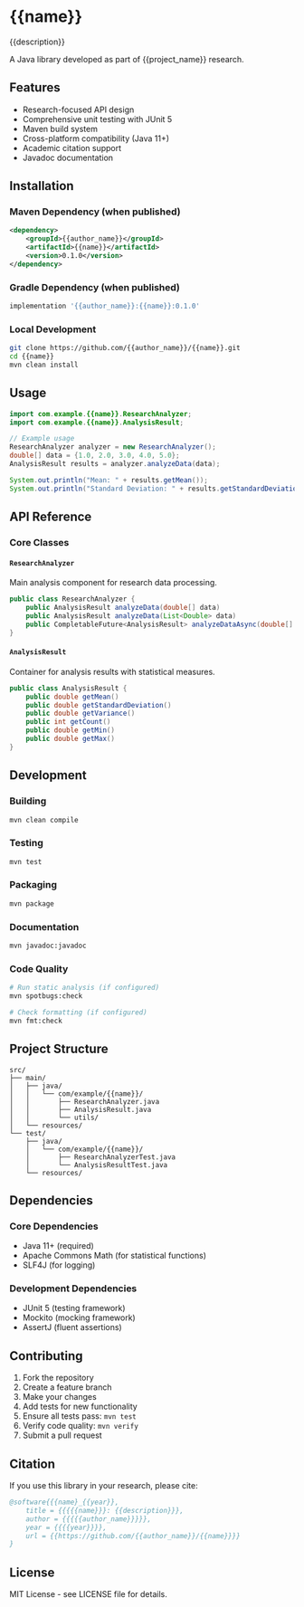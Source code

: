 # {{name}}

{{description}}

A Java library developed as part of {{project_name}} research.

## Features

- Research-focused API design
- Comprehensive unit testing with JUnit 5
- Maven build system
- Cross-platform compatibility (Java 11+)
- Academic citation support
- Javadoc documentation

## Installation

### Maven Dependency (when published)
```xml
<dependency>
    <groupId>{{author_name}}</groupId>
    <artifactId>{{name}}</artifactId>
    <version>0.1.0</version>
</dependency>
```

### Gradle Dependency (when published)
```groovy
implementation '{{author_name}}:{{name}}:0.1.0'
```

### Local Development
```bash
git clone https://github.com/{{author_name}}/{{name}}.git
cd {{name}}
mvn clean install
```

## Usage

```java
import com.example.{{name}}.ResearchAnalyzer;
import com.example.{{name}}.AnalysisResult;

// Example usage
ResearchAnalyzer analyzer = new ResearchAnalyzer();
double[] data = {1.0, 2.0, 3.0, 4.0, 5.0};
AnalysisResult results = analyzer.analyzeData(data);

System.out.println("Mean: " + results.getMean());
System.out.println("Standard Deviation: " + results.getStandardDeviation());
```

## API Reference

### Core Classes

#### `ResearchAnalyzer`
Main analysis component for research data processing.

```java
public class ResearchAnalyzer {
    public AnalysisResult analyzeData(double[] data)
    public AnalysisResult analyzeData(List<Double> data)
    public CompletableFuture<AnalysisResult> analyzeDataAsync(double[] data)
}
```

#### `AnalysisResult`
Container for analysis results with statistical measures.

```java
public class AnalysisResult {
    public double getMean()
    public double getStandardDeviation()
    public double getVariance()
    public int getCount()
    public double getMin()
    public double getMax()
}
```

## Development

### Building
```bash
mvn clean compile
```

### Testing
```bash
mvn test
```

### Packaging
```bash
mvn package
```

### Documentation
```bash
mvn javadoc:javadoc
```

### Code Quality
```bash
# Run static analysis (if configured)
mvn spotbugs:check

# Check formatting (if configured)
mvn fmt:check
```

## Project Structure

```
src/
├── main/
│   ├── java/
│   │   └── com/example/{{name}}/
│   │       ├── ResearchAnalyzer.java
│   │       ├── AnalysisResult.java
│   │       └── utils/
│   └── resources/
└── test/
    ├── java/
    │   └── com/example/{{name}}/
    │       ├── ResearchAnalyzerTest.java
    │       └── AnalysisResultTest.java
    └── resources/
```

## Dependencies

### Core Dependencies
- Java 11+ (required)
- Apache Commons Math (for statistical functions)
- SLF4J (for logging)

### Development Dependencies
- JUnit 5 (testing framework)
- Mockito (mocking framework)
- AssertJ (fluent assertions)

## Contributing

1. Fork the repository
2. Create a feature branch
3. Make your changes
4. Add tests for new functionality
5. Ensure all tests pass: `mvn test`
6. Verify code quality: `mvn verify`
7. Submit a pull request

## Citation

If you use this library in your research, please cite:

```bibtex
@software{{{name}_{{year}},
    title = {{{{{name}}}: {{description}}},
    author = {{{{{author_name}}}}},
    year = {{{{year}}}},
    url = {{https://github.com/{{author_name}}/{{name}}}}
}
```

## License

MIT License - see LICENSE file for details.
